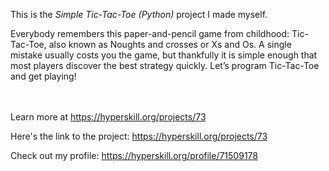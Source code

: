 This is the *Simple Tic-Tac-Toe (Python)* project I made myself.


<p>Everybody remembers this paper-and-pencil game from childhood: Tic-Tac-Toe, also known as Noughts and crosses or Xs and Os. A single mistake usually costs you the game, but thankfully it is simple enough that most players discover the best strategy quickly. Let’s program Tic-Tac-Toe and get playing!</p><br/><br/>Learn more at <a href="https://hyperskill.org/projects/73?utm_source=ide&utm_medium=ide&utm_campaign=ide&utm_content=project-card">https://hyperskill.org/projects/73</a>

Here's the link to the project: https://hyperskill.org/projects/73

Check out my profile: https://hyperskill.org/profile/71509178
